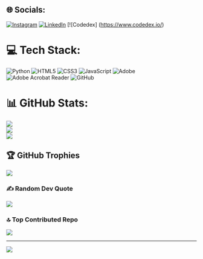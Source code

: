 
## 🌐 Socials:
[![Instagram](https://img.shields.io/badge/Instagram-%23E4405F.svg?logo=Instagram&logoColor=white)](https://instagram.com/ylreveb444) [![LinkedIn](https://img.shields.io/badge/LinkedIn-%230077B5.svg?logo=linkedin&logoColor=white)](https://linkedin.com/in/www.linkedin.com/in/beverly-r-113a6526a) [![Codedex] (https://www.codedex.io/)

# 💻 Tech Stack:
![Python](https://img.shields.io/badge/python-3670A0?style=for-the-badge&logo=python&logoColor=ffdd54) ![HTML5](https://img.shields.io/badge/html5-%23E34F26.svg?style=for-the-badge&logo=html5&logoColor=white) ![CSS3](https://img.shields.io/badge/css3-%231572B6.svg?style=for-the-badge&logo=css3&logoColor=white) ![JavaScript](https://img.shields.io/badge/javascript-%23323330.svg?style=for-the-badge&logo=javascript&logoColor=%23F7DF1E) ![Adobe](https://img.shields.io/badge/adobe-%23FF0000.svg?style=for-the-badge&logo=adobe&logoColor=white) ![Adobe Acrobat Reader](https://img.shields.io/badge/Adobe%20Acrobat%20Reader-EC1C24.svg?style=for-the-badge&logo=Adobe%20Acrobat%20Reader&logoColor=white) ![GitHub](https://img.shields.io/badge/github-%23121011.svg?style=for-the-badge&logo=github&logoColor=white)
# 📊 GitHub Stats:
![](https://github-readme-stats.vercel.app/api?username=Beverly444&theme=dark&hide_border=false&include_all_commits=false&count_private=false)<br/>
![](https://nirzak-streak-stats.vercel.app/?user=Beverly444&theme=dark&hide_border=false)<br/>
![](https://github-readme-stats.vercel.app/api/top-langs/?username=Beverly444&theme=dark&hide_border=false&include_all_commits=false&count_private=false&layout=compact)

## 🏆 GitHub Trophies
![](https://github-profile-trophy.vercel.app/?username=Beverly444&theme=radical&no-frame=false&no-bg=true&margin-w=4)

### ✍️ Random Dev Quote
![](https://quotes-github-readme.vercel.app/api?type=horizontal&theme=radical)

### 🔝 Top Contributed Repo
![](https://github-contributor-stats.vercel.app/api?username=Beverly444&limit=5&theme=dark&combine_all_yearly_contributions=true)

---
[![](https://visitcount.itsvg.in/api?id=Beverly444&icon=0&color=0)](https://visitcount.itsvg.in)

<!-- Proudly created with GPRM ( https://gprm.itsvg.in ) -->
